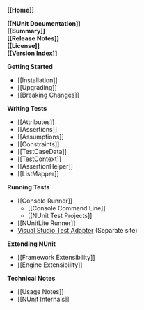 **[[Home]]**

**[[NUnit Documentation]]**<br/>
**[[Summary]]**<br/>
**[[Release Notes]]**<br/>
**[[License]]**<br/>
**[[Version Index]]**<br/>

**Getting Started**
  * [[Installation]]
  * [[Upgrading]]
  * [[Breaking Changes]]

**Writing Tests**
  * [[Attributes]]
  * [[Assertions]]
  * [[Assumptions]]
  * [[Constraints]]
  * [[TestCaseData]]
  * [[TestContext]]
  * [[AssertionHelper]]
  * [[ListMapper]]

**Running Tests**
  * [[Console Runner]]
    * [[Console Command Line]]
    * [[NUnit Test Projects]]
  * [[NUnitLite Runner]]
  * [Visual Studio Test Adapter](https://github.com/nunit/nunit3-vs-adapter/wiki) (Separate site)

**Extending NUnit**
  * [[Framework Extensibility]]
  * [[Engine Extensibility]]

**Technical Notes**
  * [[Usage Notes]]
  * [[NUnit Internals]]

